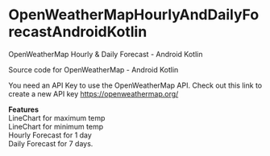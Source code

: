 # OpenWeatherMapHourlyAndDailyForecastAndroidKotlin
 OpenWeatherMap Hourly &amp; Daily Forecast - Android Kotlin
 
 Source code for OpenWeatherMap - Android Kotlin
 
 You need an API Key to use the OpenWeatherMap API.
 Check out this link to create a new API key https://openweathermap.org/
 
**Features** <br /> LineChart for maximum temp <br /> LineChart for minimum temp <br /> Hourly Forecast for 1 day <br /> Daily Forecast for 7 days.
